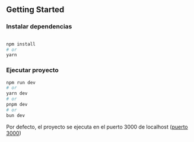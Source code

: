 ## Getting Started

### Instalar dependencias

```bash

npm install
# or
yarn

```

### Ejecutar proyecto

```bash
npm run dev
# or
yarn dev
# or
pnpm dev
# or
bun dev
```

Por defecto, el proyecto se ejecuta en el puerto 3000 de localhost ([puerto 3000](http://localhost:3000))

